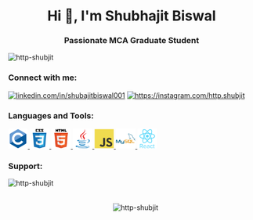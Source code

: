 <h1 align="center">Hi 👋, I'm Shubhajit Biswal</h1>
<h3 align="center">Passionate MCA Graduate Student</h3>
<img align="right" alt="" width="400px" src="https://images.app.goo.gl/KqW2iufUoMzfjNs98">

<p align="left"> <img src="https://komarev.com/ghpvc/?username=http-shubjit&label=Profile%20views&color=0e75b6&style=flat" alt="http-shubjit" /> </p>

<h3 align="left">Connect with me:</h3>
<p align="left">
<a href="https://www.linkedin.com/public-profile/settings?lipi=urn%3Ali%3Apage%3Ad_flagship3_profile_self_edit_contact-info%3B4i8CiPdWT4%2B4hUMhav%2BMCw%3D%3D" target="blank"><img align="center" src="https://raw.githubusercontent.com/rahuldkjain/github-profile-readme-generator/master/src/images/icons/Social/linked-in-alt.svg" alt="linkedin.com/in/shubajitbiswal001" height="30" width="40" /></a>
<a href="https://www.instagram.com/http.shubjit/" target="blank"><img align="center" src="https://raw.githubusercontent.com/rahuldkjain/github-profile-readme-generator/master/src/images/icons/Social/instagram.svg" alt="https://instagram.com/http.shubjit" height="30" width="40" /></a>
</p>

<h3 align="left">Languages and Tools:</h3>
<p align="left">  <a href="https://www.cprogramming.com/" target="_blank" rel="noreferrer"> <img src="https://raw.githubusercontent.com/devicons/devicon/master/icons/c/c-original.svg" alt="c" width="40" height="40"/> </a> <a href="https://www.w3schools.com/css/" target="_blank" rel="noreferrer"> <img src="https://raw.githubusercontent.com/devicons/devicon/master/icons/css3/css3-original-wordmark.svg" alt="css3" width="40" height="40"/> </a> <a href="https://www.w3.org/html/" target="_blank" rel="noreferrer"> <img src="https://raw.githubusercontent.com/devicons/devicon/master/icons/html5/html5-original-wordmark.svg" alt="html5" width="40" height="40"/> </a> <a href="https://www.java.com" target="_blank" rel="noreferrer"> <img src="https://raw.githubusercontent.com/devicons/devicon/master/icons/java/java-original.svg" alt="java" width="40" height="40"/> </a> <a href="https://developer.mozilla.org/en-US/docs/Web/JavaScript" target="_blank" rel="noreferrer"> <img src="https://raw.githubusercontent.com/devicons/devicon/master/icons/javascript/javascript-original.svg" alt="javascript" width="40" height="40"/> </a>  <a href="https://www.mysql.com/" target="_blank" rel="noreferrer"> <img src="https://raw.githubusercontent.com/devicons/devicon/master/icons/mysql/mysql-original-wordmark.svg" alt="mysql" width="40" height="40"/> </a> <a href="https://reactjs.org/" target="_blank" rel="noreferrer"> <img src="https://raw.githubusercontent.com/devicons/devicon/master/icons/react/react-original-wordmark.svg" alt="react" width="40" height="40"/> </a> </p>

<h3 align="left">Support:</h3>
<p><a href="https://www.buymeacoffee.com/http-shubjit"> <img align="left" src="https://cdn.buymeacoffee.com/buttons/v2/default-yellow.png" height="50" width="210" alt="http-shubjit" /></a></p><br><br>

<p>&nbsp;<img align="center" src="https://github-readme-stats.vercel.app/api?username=http-shubjit&show_icons=true&locale=en" alt="http-shubjit" /></p>
